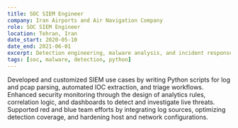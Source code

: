 ```yaml
---
title: SOC SIEM Engineer
company: Iran Airports and Air Navigation Company
role: SOC SIEM Engineer
location: Tehran, Iran
date_start: 2020-05-10
date_end: 2021-06-01
excerpt: Detection engineering, malware analysis, and incident response with light tooling.
tags: [soc, malware, detection, python]
---
```

Developed and customized SIEM use cases by writing Python scripts for log and pcap parsing, automated IOC extraction, and triage workflows. Enhanced security monitoring through the design of analytics rules, correlation logic, and dashboards to detect and investigate live threats. Supported red and blue team efforts by integrating log sources, optimizing detection coverage, and hardening host and network configurations.